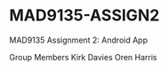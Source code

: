 MAD9135-ASSIGN2
===============

MAD9135 Assignment 2: Android App

Group Members
Kirk Davies
Oren Harris